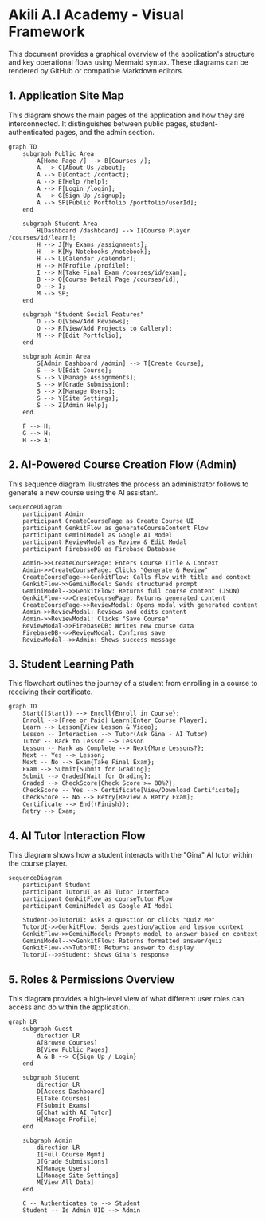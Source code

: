 
# Akili A.I Academy - Visual Framework

This document provides a graphical overview of the application's structure and key operational flows using Mermaid syntax. These diagrams can be rendered by GitHub or compatible Markdown editors.

## 1. Application Site Map

This diagram shows the main pages of the application and how they are interconnected. It distinguishes between public pages, student-authenticated pages, and the admin section.

```mermaid
graph TD
    subgraph Public Area
        A[Home Page /] --> B[Courses /];
        A --> C[About Us /about];
        A --> D[Contact /contact];
        A --> E[Help /help];
        A --> F[Login /login];
        A --> G[Sign Up /signup];
        A --> SP[Public Portfolio /portfolio/userId];
    end

    subgraph Student Area
        H[Dashboard /dashboard] --> I[Course Player /courses/id/learn];
        H --> J[My Exams /assignments];
        H --> K[My Notebooks /notebook];
        H --> L[Calendar /calendar];
        H --> M[Profile /profile];
        I --> N[Take Final Exam /courses/id/exam];
        B --> O[Course Detail Page /courses/id];
        O --> I;
        M --> SP;
    end

    subgraph "Student Social Features"
        O --> Q[View/Add Reviews];
        O --> R[View/Add Projects to Gallery];
        M --> P[Edit Portfolio];
    end
    
    subgraph Admin Area
        S[Admin Dashboard /admin] --> T[Create Course];
        S --> U[Edit Course];
        S --> V[Manage Assignments];
        S --> W[Grade Submission];
        S --> X[Manage Users];
        S --> Y[Site Settings];
        S --> Z[Admin Help];
    end

    F --> H;
    G --> H;
    H --> A;
```

## 2. AI-Powered Course Creation Flow (Admin)

This sequence diagram illustrates the process an administrator follows to generate a new course using the AI assistant.

```mermaid
sequenceDiagram
    participant Admin
    participant CreateCoursePage as Create Course UI
    participant GenkitFlow as generateCourseContent Flow
    participant GeminiModel as Google AI Model
    participant ReviewModal as Review & Edit Modal
    participant FirebaseDB as Firebase Database

    Admin->>CreateCoursePage: Enters Course Title & Context
    Admin->>CreateCoursePage: Clicks "Generate & Review"
    CreateCoursePage->>GenkitFlow: Calls flow with title and context
    GenkitFlow->>GeminiModel: Sends structured prompt
    GeminiModel-->>GenkitFlow: Returns full course content (JSON)
    GenkitFlow-->>CreateCoursePage: Returns generated content
    CreateCoursePage->>ReviewModal: Opens modal with generated content
    Admin->>ReviewModal: Reviews and edits content
    Admin->>ReviewModal: Clicks "Save Course"
    ReviewModal->>FirebaseDB: Writes new course data
    FirebaseDB-->>ReviewModal: Confirms save
    ReviewModal-->>Admin: Shows success message
```

## 3. Student Learning Path

This flowchart outlines the journey of a student from enrolling in a course to receiving their certificate.

```mermaid
graph TD
    Start((Start)) --> Enroll{Enroll in Course};
    Enroll -->|Free or Paid| Learn[Enter Course Player];
    Learn --> Lesson{View Lesson & Video};
    Lesson -- Interaction --> Tutor(Ask Gina - AI Tutor)
    Tutor -- Back to Lesson --> Lesson
    Lesson -- Mark as Complete --> Next{More Lessons?};
    Next -- Yes --> Lesson;
    Next -- No --> Exam{Take Final Exam};
    Exam --> Submit[Submit for Grading];
    Submit --> Graded{Wait for Grading};
    Graded --> CheckScore{Check Score >= 80%?};
    CheckScore -- Yes --> Certificate[View/Download Certificate];
    CheckScore -- No --> Retry[Review & Retry Exam];
    Certificate --> End((Finish));
    Retry --> Exam;
```

## 4. AI Tutor Interaction Flow

This diagram shows how a student interacts with the "Gina" AI tutor within the course player.

```mermaid
sequenceDiagram
    participant Student
    participant TutorUI as AI Tutor Interface
    participant GenkitFlow as courseTutor Flow
    participant GeminiModel as Google AI Model

    Student->>TutorUI: Asks a question or clicks "Quiz Me"
    TutorUI->>GenkitFlow: Sends question/action and lesson context
    GenkitFlow->>GeminiModel: Prompts model to answer based on context
    GeminiModel-->>GenkitFlow: Returns formatted answer/quiz
    GenkitFlow-->>TutorUI: Returns answer to display
    TutorUI-->>Student: Shows Gina's response
```

## 5. Roles & Permissions Overview

This diagram provides a high-level view of what different user roles can access and do within the application.

```mermaid
graph LR
    subgraph Guest
        direction LR
        A[Browse Courses]
        B[View Public Pages]
        A & B --> C{Sign Up / Login}
    end

    subgraph Student
        direction LR
        D[Access Dashboard]
        E[Take Courses]
        F[Submit Exams]
        G[Chat with AI Tutor]
        H[Manage Profile]
    end

    subgraph Admin
        direction LR
        I[Full Course Mgmt]
        J[Grade Submissions]
        K[Manage Users]
        L[Manage Site Settings]
        M[View All Data]
    end

    C -- Authenticates to --> Student
    Student -- Is Admin UID --> Admin
```
